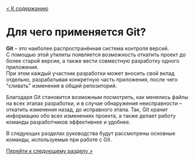 [< К содержанию](./readme.md)

# Для чего применяется Git? 
<strong>Git</strong> – это наиболее распространённая система контроля версий.<br/>
С помощью этой утилиты появляется возможность откатить проект до более старой версии, а также вести совместную разработку одного приложения. <br/>При этом каждый участник разработки может вносить свой вклад отдельно, разрабатывая конкретную часть приложения, после чего "сливать" изменения в общий репозиторий. 

Благодаря Git становится возможным посмотреть, как менялись файлы на всех этапах разработки, и в случае обнаружения неисправности – откатить изменения назад, до исправного этапа. Так, Git хранит информацию обо всех изменениях проекта, а также делает работу команды разработчиков эффективнее и удобнее.
 
В следующих разделах руководства будут рассмотрены основные команды, используемые при работе с Git.




[Перейти к следующему разделу >](./github.md)
    
